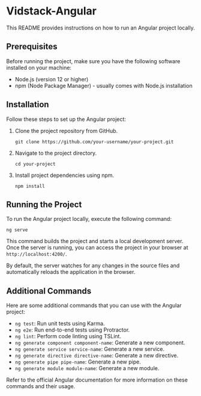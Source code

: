# Vidstack-Angular

This README provides instructions on how to run an Angular project locally.

## Prerequisites

Before running the project, make sure you have the following software installed on your machine:

- Node.js (version 12 or higher)
- npm (Node Package Manager) - usually comes with Node.js installation

## Installation

Follow these steps to set up the Angular project:

1. Clone the project repository from GitHub.

   ```shell
   git clone https://github.com/your-username/your-project.git
   ```

2. Navigate to the project directory.

   ```shell
   cd your-project
   ```

3. Install project dependencies using npm.
   ```shell
   npm install
   ```

## Running the Project

To run the Angular project locally, execute the following command:

```shell
ng serve
```

This command builds the project and starts a local development server. Once the server is running, you can access the project in your browser at `http://localhost:4200/`.

By default, the server watches for any changes in the source files and automatically reloads the application in the browser.

## Additional Commands

Here are some additional commands that you can use with the Angular project:

- `ng test`: Run unit tests using Karma.
- `ng e2e`: Run end-to-end tests using Protractor.
- `ng lint`: Perform code linting using TSLint.
- `ng generate component component-name`: Generate a new component.
- `ng generate service service-name`: Generate a new service.
- `ng generate directive directive-name`: Generate a new directive.
- `ng generate pipe pipe-name`: Generate a new pipe.
- `ng generate module module-name`: Generate a new module.

Refer to the official Angular documentation for more information on these commands and their usage.
